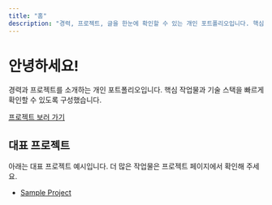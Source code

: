 ```yaml
---
title: "홈"
description: "경력, 프로젝트, 글을 한눈에 확인할 수 있는 개인 포트폴리오입니다. 핵심 작업물과 기술 역량을 빠르게 살펴보세요."
---
```


# 안녕하세요!
경력과 프로젝트를 소개하는 개인 포트폴리오입니다. 핵심 작업물과 기술 스택을 빠르게 확인할 수 있도록 구성했습니다.

<a class="btn" href="/projects/">프로젝트 보러 가기</a>

## 대표 프로젝트
아래는 대표 프로젝트 예시입니다. 더 많은 작업물은 프로젝트 페이지에서 확인해 주세요.

- [Sample Project](/projects/sample-project/)
